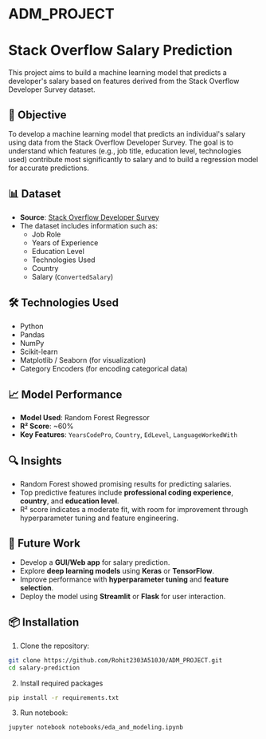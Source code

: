 # ADM_PROJECT

# Stack Overflow Salary Prediction

This project aims to build a machine learning model that predicts a developer's salary based on features derived from the Stack Overflow Developer Survey dataset.

## 📌 Objective

To develop a machine learning model that predicts an individual's salary using data from the Stack Overflow Developer Survey. The goal is to understand which features (e.g., job title, education level, technologies used) contribute most significantly to salary and to build a regression model for accurate predictions.

## 📊 Dataset

- **Source**: [Stack Overflow Developer Survey](https://www.kaggle.com/datasets/stackoverflow/stack-overflow-2018-developer-survey?resource=download)
- The dataset includes information such as:
  - Job Role
  - Years of Experience
  - Education Level
  - Technologies Used
  - Country
  - Salary (`ConvertedSalary`)

## 🛠️ Technologies Used

- Python
- Pandas
- NumPy
- Scikit-learn
- Matplotlib / Seaborn (for visualization)
- Category Encoders (for encoding categorical data)

## 📈 Model Performance

- **Model Used**: Random Forest Regressor
- **R² Score**: ~60%
- **Key Features**: `YearsCodePro`, `Country`, `EdLevel`, `LanguageWorkedWith`

## 🔍 Insights

- Random Forest showed promising results for predicting salaries.
- Top predictive features include **professional coding experience**, **country**, and **education level**.
- R² score indicates a moderate fit, with room for improvement through hyperparameter tuning and feature engineering.

## 🚀 Future Work

- Develop a **GUI/Web app** for salary prediction.
- Explore **deep learning models** using **Keras** or **TensorFlow**.
- Improve performance with **hyperparameter tuning** and **feature selection**.
- Deploy the model using **Streamlit** or **Flask** for user interaction.


## 📦 Installation

1. Clone the repository:

```bash
git clone https://github.com/Rohit2303A510J0/ADM_PROJECT.git
cd salary-prediction
```

2. Install required packages

```bash
pip install -r requirements.txt
```

3. Run notebook:
```bash
jupyter notebook notebooks/eda_and_modeling.ipynb
```
